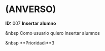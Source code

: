# (ANVERSO)
**ID:** 007 **Insertar alumno**


&nbsp
Como usuario quiero insertar alumnos

&nbsp
**Prioridad:**3
